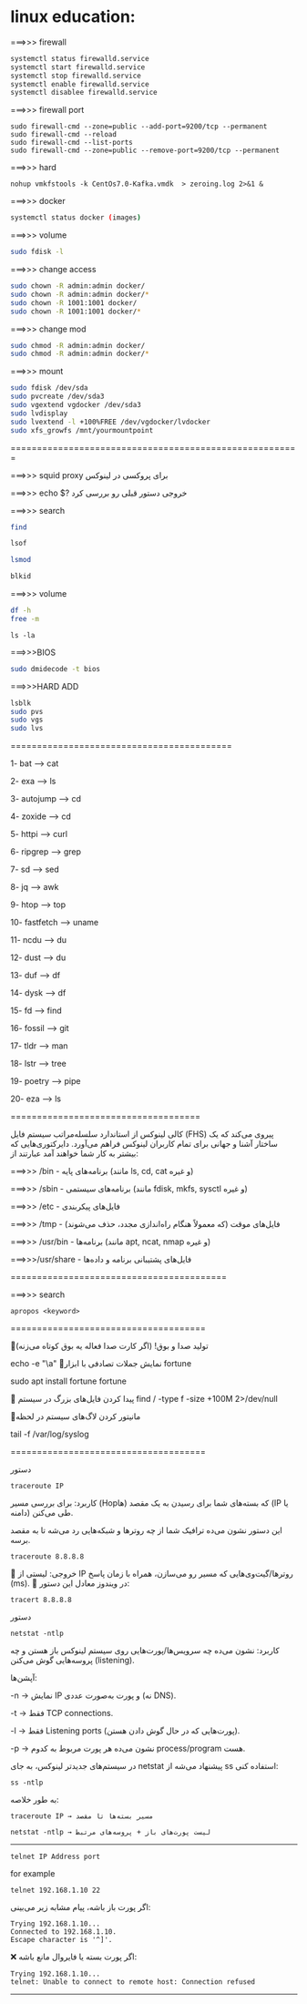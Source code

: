 # linux education:


===>>> firewall

```bash
systemctl status firewalld.service
systemctl start firewalld.service
systemctl stop firewalld.service
systemctl enable firewalld.service
systemctl disablee firewalld.service
```

===>>> firewall port
```
sudo firewall-cmd --zone=public --add-port=9200/tcp --permanent
sudo firewall-cmd --reload
sudo firewall-cmd --list-ports
sudo firewall-cmd --zone=public --remove-port=9200/tcp --permanent
```

===>>> hard
```
nohup vmkfstools -k CentOs7.0-Kafka.vmdk  > zeroing.log 2>&1 &
```

===>>> docker

```bash
systemctl status docker (images)
```

===>>> volume

```bash
sudo fdisk -l
```

===>>> change access

```bash
sudo chown -R admin:admin docker/
sudo chown -R admin:admin docker/*
sudo chown -R 1001:1001 docker/
sudo chown -R 1001:1001 docker/*
```

===>>> change mod
```bash
sudo chmod -R admin:admin docker/
sudo chmod -R admin:admin docker/*
```

===>>> mount

```bash
sudo fdisk /dev/sda
sudo pvcreate /dev/sda3
sudo vgextend vgdocker /dev/sda3
sudo lvdisplay
sudo lvextend -l +100%FREE /dev/vgdocker/lvdocker
sudo xfs_growfs /mnt/yourmountpoint
```


=======================================================

===>>> squid proxy  برای پروکسی در لینوکس 


===>>> echo $? خروجی دستور قبلی رو بررسی کرد

===>>> search
```bash
find
```

```bash
lsof
```

```bash
lsmod
```

```bash
blkid
```

===>>> volume
```bash
df -h 
free -m
```

```
ls -la
```

===>>>BIOS
```bash
sudo dmidecode -t bios
```

===>>>HARD ADD

```bash
lsblk
sudo pvs
sudo vgs
sudo lvs
```


==========================================

1- bat --> cat

2- exa --> ls

3- autojump --> cd

4- zoxide --> cd

5- httpi --> curl

6- ripgrep --> grep

7- sd --> sed

8- jq --> awk

9- htop --> top

10- fastfetch --> uname

11- ncdu --> du

12- dust --> du

13-  duf --> df

14- dysk --> df

15- fd --> find

16- fossil --> git

17- tldr --> man

18- lstr --> tree

19- poetry --> pipe

20- eza --> ls

====================================


کالی لینوکس از استاندارد سلسله‌مراتب سیستم فایل (FHS) پیروی می‌کند که یک ساختار آشنا و جهانی برای تمام کاربران لینوکس فراهم می‌آورد. دایرکتوری‌هایی که بیشتر به کار شما خواهند آمد عبارتند از:

===>>> /bin - برنامه‌های پایه (مانند ls, cd, cat و غیره)

===>>> /sbin - برنامه‌های سیستمی (مانند fdisk, mkfs, sysctl و غیره)

===>>> /etc - فایل‌های پیکربندی

===>>> /tmp - فایل‌های موقت (که معمولاً هنگام راه‌اندازی مجدد، حذف می‌شوند)

===>>> /usr/bin - برنامه‌ها (مانند apt, ncat, nmap و غیره)

===>>>/usr/share - فایل‌های پشتیبانی برنامه و داده‌ها

=========================================


===>>> search
```
apropos <keyword>
```

=====================================

🔹تولید صدا و بوق!
(اگر کارت صدا فعاله یه بوق کوتاه می‌زنه)

echo -e "\a"
🔹نمایش جملات تصادفی با ابزار fortune

sudo apt install fortune
fortune

🔹  پیدا کردن فایل‌های بزرگ در سیستم
find / -type f -size +100M 2>/dev/null

🔹مانیتور کردن لاگ‌های سیستم در لحظه

tail -f /var/log/syslog

=====================================

دستور 
```
traceroute IP
```
کاربرد: برای بررسی مسیر (Hopها) که بسته‌های شما برای رسیدن به یک مقصد (IP یا دامنه) طی می‌کنن.

این دستور نشون می‌ده ترافیک شما از چه روترها و شبکه‌هایی رد می‌شه تا به مقصد برسه.

```
traceroute 8.8.8.8
```


🔎 خروجی: لیستی از IP روترها/گیت‌وی‌هایی که مسیر رو می‌سازن، همراه با زمان پاسخ (ms).
📌 در ویندوز معادل این دستور:
```
tracert 8.8.8.8
```


دستور
```
netstat -ntlp
```
کاربرد: نشون می‌ده چه سرویس‌ها/پورت‌هایی روی سیستم لینوکس باز هستن و چه پروسه‌هایی گوش می‌کنن (listening).

آپشن‌ها:

-n → نمایش IP و پورت به‌صورت عددی (نه DNS).

-t → فقط TCP connections.

-l → فقط Listening ports (پورت‌هایی که در حال گوش دادن هستن).

-p → نشون می‌ده هر پورت مربوط به کدوم process/program هست.


در سیستم‌های جدیدتر لینوکس، به جای netstat پیشنهاد می‌شه از ss استفاده کنی:
```
ss -ntlp
```

به طور خلاصه:
```
traceroute IP → مسیر بسته‌ها تا مقصد

netstat -ntlp → لیست پورت‌های باز + پروسه‌های مرتبط
```

---

```
telnet IP Address port
```
for example
```
telnet 192.168.1.10 22
```
اگر پورت باز باشه، پیام مشابه زیر می‌بینی:

```
Trying 192.168.1.10...
Connected to 192.168.1.10.
Escape character is '^]'.
```

❌ اگر پورت بسته یا فایروال مانع باشه:
```
Trying 192.168.1.10...
telnet: Unable to connect to remote host: Connection refused
```

---

